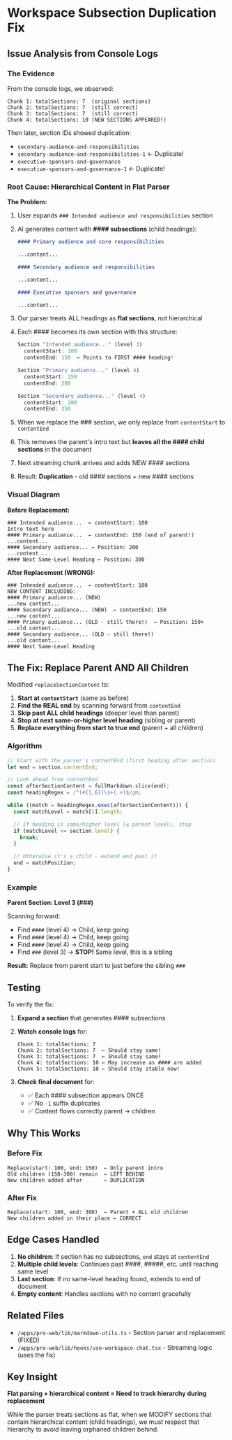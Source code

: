 # Workspace Subsection Duplication Fix

## Issue Analysis from Console Logs

### The Evidence

From the console logs, we observed:

```
Chunk 1: totalSections: 7  (original sections)
Chunk 2: totalSections: 7  (still correct)
Chunk 3: totalSections: 7  (still correct)
Chunk 4: totalSections: 10 (NEW SECTIONS APPEARED!)
```

Then later, section IDs showed duplication:

- `secondary-audience-and-responsibilities`
- `secondary-audience-and-responsibilities-1` ← Duplicate!
- `executive-sponsors-and-governance`
- `executive-sponsors-and-governance-1` ← Duplicate!

### Root Cause: Hierarchical Content in Flat Parser

**The Problem:**

1. User expands `### Intended audience and responsibilities` section
2. AI generates content with **#### subsections** (child headings):

   ```markdown
   #### Primary audience and core responsibilities

   ...content...

   #### Secondary audience and responsibilities

   ...content...

   #### Executive sponsors and governance

   ...content...
   ```

3. Our parser treats ALL headings as **flat sections**, not hierarchical
4. Each #### becomes its own section with this structure:

   ```javascript
   Section "Intended audience..." (level 3)
     contentStart: 100
     contentEnd: 150  ← Points to FIRST #### heading!

   Section "Primary audience..." (level 4)
     contentStart: 150
     contentEnd: 200

   Section "Secondary audience..." (level 4)
     contentStart: 200
     contentEnd: 250
   ```

5. When we replace the ### section, we only replace from `contentStart` to `contentEnd`
6. This removes the parent's intro text but **leaves all the #### child sections** in the document
7. Next streaming chunk arrives and adds NEW #### sections
8. Result: **Duplication** - old #### sections + new #### sections

### Visual Diagram

**Before Replacement:**

```
### Intended audience...  ← contentStart: 100
Intro text here
#### Primary audience...  ← contentEnd: 150 (end of parent!)
...content...
#### Secondary audience... ← Position: 200
...content...
#### Next Same-Level Heading ← Position: 300
```

**After Replacement (WRONG):**

```
### Intended audience...  ← contentStart: 100
NEW CONTENT INCLUDING:
#### Primary audience... (NEW)
...new content...
#### Secondary audience... (NEW)  ← contentEnd: 150
...new content...
#### Primary audience... (OLD - still there!)  ← Position: 150+
...old content...
#### Secondary audience... (OLD - still there!)
...old content...
#### Next Same-Level Heading
```

## The Fix: Replace Parent AND All Children

Modified `replaceSectionContent` to:

1. **Start at `contentStart`** (same as before)
2. **Find the REAL end** by scanning forward from `contentEnd`
3. **Skip past ALL child headings** (deeper level than parent)
4. **Stop at next same-or-higher level heading** (sibling or parent)
5. **Replace everything from start to true end** (parent + all children)

### Algorithm

```typescript
// Start with the parser's contentEnd (first heading after section)
let end = section.contentEnd;

// Look ahead from contentEnd
const afterSectionContent = fullMarkdown.slice(end);
const headingRegex = /^(#{1,6})\s+(.+)$/gm;

while ((match = headingRegex.exec(afterSectionContent))) {
  const matchLevel = match[1].length;

  // If heading is same/higher level (≤ parent level), stop
  if (matchLevel <= section.level) {
    break;
  }

  // Otherwise it's a child - extend end past it
  end = matchPosition;
}
```

### Example

**Parent Section: Level 3 (###)**

Scanning forward:

- Find `####` (level 4) → Child, keep going
- Find `####` (level 4) → Child, keep going
- Find `####` (level 4) → Child, keep going
- Find `###` (level 3) → **STOP!** Same level, this is a sibling

**Result:** Replace from parent start to just before the sibling `###`

## Testing

To verify the fix:

1. **Expand a section** that generates #### subsections
2. **Watch console logs** for:

   ```
   Chunk 1: totalSections: 7
   Chunk 2: totalSections: 7  ← Should stay same!
   Chunk 3: totalSections: 7  ← Should stay same!
   Chunk 4: totalSections: 10 ← May increase as #### are added
   Chunk 5: totalSections: 10 ← Should stay stable now!
   ```

3. **Check final document** for:
   - ✅ Each #### subsection appears ONCE
   - ✅ No `-1` suffix duplicates
   - ✅ Content flows correctly parent → children

## Why This Works

### Before Fix

```
Replace(start: 100, end: 150)  ← Only parent intro
Old children (150-300) remain  ← LEFT BEHIND
New children added after       ← DUPLICATION
```

### After Fix

```
Replace(start: 100, end: 300)  ← Parent + ALL old children
New children added in their place ← CORRECT
```

## Edge Cases Handled

1. **No children**: If section has no subsections, `end` stays at `contentEnd`
2. **Multiple child levels**: Continues past ####, #####, etc. until reaching same level
3. **Last section**: If no same-level heading found, extends to end of document
4. **Empty content**: Handles sections with no content gracefully

## Related Files

- `/apps/pro-web/lib/markdown-utils.ts` - Section parser and replacement (FIXED)
- `/apps/pro-web/lib/hooks/use-workspace-chat.tsx` - Streaming logic (uses the fix)

## Key Insight

**Flat parsing + hierarchical content = Need to track hierarchy during replacement**

While the parser treats sections as flat, when we MODIFY sections that contain hierarchical content (child headings), we must respect that hierarchy to avoid leaving orphaned children behind.

